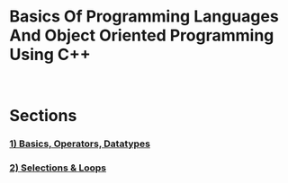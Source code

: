 # Basics Of Programming Languages And Object Oriented Programming Using C++
<br>
<h1><b> Sections<b></h1>
  <h3><a href="https://github.com/salihednr/CPP/tree/main/01_BASICS_OPERATORS_DATATYPE">1) Basics, Operators, Datatypes</a><h3>
  <h3><a href="https://github.com/salihednr/CPP/tree/main/02_SELECTIONS%20AND%20LOOPS">2) Selections & Loops</a><h3>
